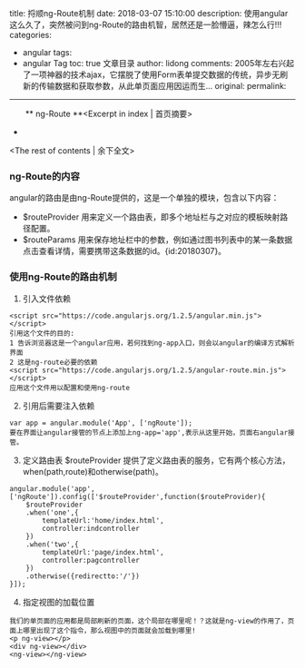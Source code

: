 title: 捋顺ng-Route机制
date: 2018-03-07 15:10:00
description: 使用angular这么久了，突然被问到ng-Route的路由机智，居然还是一脸懵逼，辣怎么行!!!
categories:
- angular
tags:
- angular Tag
toc: true 文章目录
author: lidong
comments: 2005年左右兴起了一项神器的技术ajax，它摆脱了使用Form表单提交数据的传统，异步无刷新的传输数据和获取参数，从此单页面应用因运而生...
original: 
permalink: 
---
　　** ng-Route **<Excerpt in index | 首页摘要>
+ <!-- more -->
<The rest of contents | 余下全文>
### ng-Route的内容 ###
angular的路由是由ng-Route提供的，这是一个单独的模块，包含以下内容：
+ $routeProvider 用来定义一个路由表，即多个地址栏与之对应的模板映射路径配置。
+ $routeParams  用来保存地址栏中的参数，例如通过图书列表中的某一条数据点击查看详情，需要携带这条数据的id。{id:20180307}。

### 使用ng-Route的路由机制 ###
1. 引入文件依赖
```
<script src="https://code.angularjs.org/1.2.5/angular.min.js"></script>
引用这个文件的目的:
1 告诉浏览器这是一个angular应用，若何找到ng-app入口，则会以angular的编译方式解析界面
2 这是ng-route必要的依赖
<script src="https://code.angularjs.org/1.2.5/angular-route.min.js"></script>
应用这个文件用以配置和使用ng-route
```

2. 引用后需要注入依赖
```
var app = angular.module('App', ['ngRoute']);
要在界面让angular接管的节点上添加上ng-app='app',表示从这里开始，页面右angular接管。
```

3. 定义路由表
$routeProvider 提供了定义路由表的服务，它有两个核心方法，when(path,route)和otherwise(path)。
```
angular.module('app',['ngRoute']).config(['$routeProvider',function($routeProvider){
    $routeProvider
    .when('one',{
        templateUrl:'home/index.html',
        controller:indcontroller
    })
    .when('two',{
        templateUrl:'page/index.html',
        controller:pagcontroller
    })
    .otherwise({redirectto:'/'})
}]);
```

4. 指定视图的加载位置
```
我们的单页面的应用都是局部刷新的页面，这个局部在哪里呢！？这就是ng-view的作用了，页面上哪里出现了这个指令，那么视图中的页面就会加载到哪里!
<p ng-view></p>
<div ng-view></div>
<ng-view></ng-view>
```
